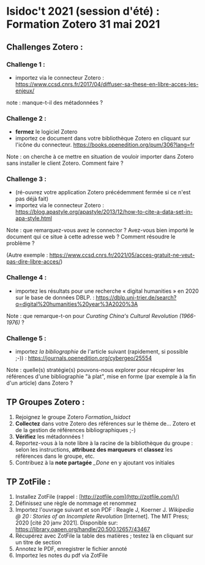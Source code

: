 # Isidoc't 2021 (session d'été) : Formation Zotero 31 mai 2021

## Challenges Zotero :

### Challenge 1 : 

-   importez via le connecteur Zotero : <https://www.ccsd.cnrs.fr/2017/04/diffuser-sa-these-en-libre-acces-les-enjeux/>

note : manque-t-il des métadonnées ?


### Challenge 2 :

-   **fermez** le logiciel Zotero
-   importez ce document dans votre bibliothèque Zotero en cliquant sur l'icône du connecteur. <https://books.openedition.org/pum/306?lang=fr>

Note : on cherche à ce mettre en situation de vouloir importer dans Zotero sans installer le client Zotero. Comment faire ?


### Challenge 3 :

-   (ré-ouvrez votre application Zotero précédemment fermée si ce n'est pas déjà fait)
-   importez via le connecteur Zotero : <https://blog.apastyle.org/apastyle/2013/12/how-to-cite-a-data-set-in-apa-style.html>

Note : que remarquez-vous avez le connector ? Avez-vous bien importé le document qui ce situe à cette adresse web ? Comment résoudre le problème ?

(Autre exemple : https://www.ccsd.cnrs.fr/2021/05/acces-gratuit-ne-veut-pas-dire-libre-acces/)


### Challenge 4 :

-   importez les résultats pour une recherche « digital humanities » en 2020 sur le base de données DBLP. : <https://dblp.uni-trier.de/search?q=digital%20humanities%20year%3A2020%3A>

Note : que remarque-t-on pour *Curating China's Cultural Revolution (1966-1976)* ?


### Challenge 5 :

-   importez *la bibliographie* de l'article suivant (rapidement, si possible ;-)) : <https://journals.openedition.org/cybergeo/25554>

Note : quelle(s) stratégie(s) pouvons-nous explorer pour récupérer les références d'une bibliographie "à plat", mise en forme (par exemple à la fin d'un article) dans Zotero ?


## TP Groupes Zotero : 

 1. Rejoignez le groupe Zotero *Formation_Isidoct*
 2. **Collectez** dans votre Zotero des références sur le thème de... Zotero et de la gestion de références bibliographiques ;-)
 3. **Vérifiez** les métadonnées !
 4. Reportez-vous à la note libre à la racine de la bibliothèque du groupe : selon les instructions, **attribuez des marqueurs** et **classez** les références dans le groupe, etc.
 5.  Contribuez à la **note partagée** *_Done* en y ajoutant vos initiales
 
## TP ZotFile : 

1.  Installez ZotFile (rappel : [http://zotfile.com](http://zotfile.com/)/)
2.  Définissez une règle de nommage et renommez
3.  Importez l'ouvrage suivant et son PDF : Reagle J, Koerner J. *Wikipedia @ 20 : Stories of an Incomplete Revolution* \[Internet\]. The MIT Press; 2020 \[cité 20 janv 2021\]. Disponible sur: <https://library.oapen.org/handle/20.500.12657/43467>
4.  Récupérez avec ZotFile la table des matières ; testez là en cliquant sur un titre de section
5.  Annotez le PDF, enregistrer le fichier annoté
6.  Importez les notes du pdf via ZotFile
